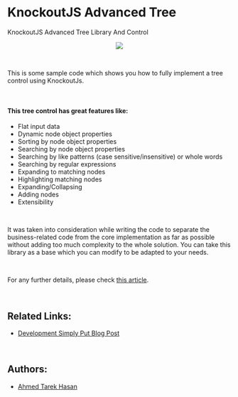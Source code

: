 # KnockoutJS Advanced Tree
KnockoutJS Advanced Tree Library And Control

<p align="center">
  <img src="http://1.bp.blogspot.com/-6SZ86w8z2kk/VNWBXMjxHqI/AAAAAAAAHng/XxWnws72Jwc/s1600/KnockoutAdvancedTree%2BLibrary%26Control01.png">
</p>

<br/>

This is some sample code which shows you how to fully implement a tree control using KnockoutJs.

<br/>

#### This tree control has great features like:
* Flat input data
* Dynamic node object properties
* Sorting by node object properties
* Searching by node object properties
* Searching by like patterns (case sensitive/insensitive) or whole words
* Searching by regular expressions
* Expanding to matching nodes
* Highlighting matching nodes
* Expanding/Collapsing
* Adding nodes
* Extensibility

<br/>

It was taken into consideration while writing the code to separate the business-related code from the core implementation as far as possible without adding too much complexity to the whole solution. You can take this library as a base which you can modify to be adapted to your needs.

<br/>

For any further details, please check [this article](http://developmentsimplyput.blogspot.com/2015/02/knockout-advanced-tree-library-control.html).

<br/>

## Related Links:
* [Development Simply Put Blog Post](http://developmentsimplyput.blogspot.com/2015/02/knockout-advanced-tree-library-control.html)

<br/>

## Authors:
* [Ahmed Tarek Hasan](https://linkedin.com/in/atarekhasan)
